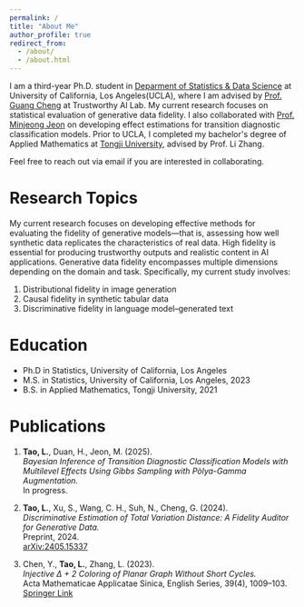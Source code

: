 ```yaml
---
permalink: /
title: "About Me"
author_profile: true
redirect_from: 
  - /about/
  - /about.html
---
```


I am a third-year Ph.D. student in [Deparment of Statistics & Data Science](https://statistics.ucla.edu/) at University of California, Los Angeles(UCLA), where I am advised by [Prof. Guang Cheng](https://faculty.stat.ucla.edu/guangcheng/index.html) at Trustworthy AI Lab. My current research focuses on statistical evaluation of generative data fidelity. I also collaborated with [Prof. Minjeong Jeon](https://sites.google.com/site/arbormj) on developing effect estimations for transition diagnostic classification models. Prior to UCLA, I completed my bachelor's degree of Applied Mathematics at [Tongji University](https://math.tongji.edu.cn/index.htm), advised by Prof. Li Zhang.

Feel free to reach out via email if you are interested in collaborating.

<!-- <i>"Pressure is a privilege. It comes to those who earn it."<i> -->

Research Topics
======

My current research focuses on developing effective methods for evaluating the fidelity of generative models—that is, assessing how well synthetic data replicates the characteristics of real data. High fidelity is essential for producing trustworthy outputs and realistic content in AI applications. Generative data fidelity encompasses multiple dimensions depending on the domain and task. Specifically, my current study involves:
1. Distributional fidelity in image generation
2. Causal fidelity in synthetic tabular data
3. Discriminative fidelity in language model–generated text


Education
======
* Ph.D in Statistics, University of California, Los Angeles
* M.S. in Statistics, University of California, Los Angeles, 2023
* B.S. in Applied Mathematics, Tongji University, 2021


Publications
======
1. **Tao, L.**, Duan, H., Jeon, M. (2025).  
   *Bayesian Inference of Transition Diagnostic Classification Models with Multilevel Effects Using Gibbs Sampling with Pòlya-Gamma Augmentation.*  
   In progress.
   
3. **Tao, L.**, Xu, S., Wang, C. H., Suh, N., Cheng, G. (2024).  
   *Discriminative Estimation of Total Variation Distance: A Fidelity Auditor for Generative Data.*  
   Preprint, 2024.  
   [arXiv:2405.15337](https://arxiv.org/abs/2405.15337)

4. Chen, Y., **Tao, L.**, Zhang, L. (2023).  
   *Injective Δ + 2 Coloring of Planar Graph Without Short Cycles.*  
   Acta Mathematicae Applicatae Sinica, English Series, 39(4), 1009–103.  
   [Springer Link](https://link.springer.com/article/10.1007/s10255-023-1098-8)

